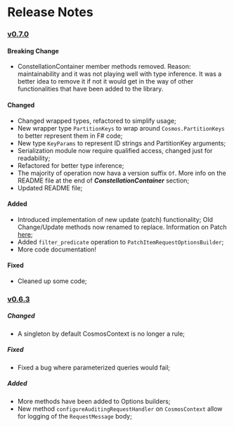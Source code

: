 # Release Notes

### [v0.7.0](https://www.nuget.org/packages/FSharp.Constellation/0.7.0)

#### Breaking Change
- ConstellationContainer member methods removed. Reason: maintainability and it was not playing well with type inference. It was a better idea to remove it if not it would get in the way of other functionalities that have been added to the library.

#### Changed
- Changed wrapped types, refactored to simplify usage;
- New wrapper type `PartitionKeys` to wrap around `Cosmos.PartitionKeys` to better represent them in F# code;
- New type `KeyParams` to represent ID strings and PartitionKey arguments;
- Serialization module now require qualified access, changed just for readability;
- Refactored for better type inference;
- The majority of operation now hava a version suffix `Of`. More info on the README file at the end of **_ConstellationContainer_** section;
- Updated README file;

#### Added 
- Introduced implementation of new update (patch) functionality; Old Change/Update methods now renamed to replace. Information on Patch [here](https://docs.microsoft.com/en-us/azure/cosmos-db/partial-document-update);
- Added `filter_predicate` operation to `PatchItemRequestOptionsBuilder`;
- More code documentation!

#### Fixed
- Cleaned up some code;

### [v0.6.3](https://www.nuget.org/packages/FSharp.Constellation/0.6.3)

##### Changed
- A singleton by default CosmosContext is no longer a rule;

##### Fixed
- Fixed a bug where parameterized queries would fail;

##### Added
- More methods have been added to Options builders;
- New method `configureAuditingRequestHandler` on `CosmosContext` allow for logging of the `RequestMessage` body;
